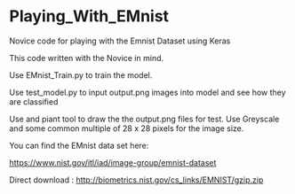 # Playing_With_EMnist
Novice code for playing with the Emnist Dataset using Keras

This code written with the Novice in mind.

Use EMnist_Train.py to train the model. 

Use test_model.py to input output.png images into model and see how they are classified

Use and piant tool to draw the the output.png files for test. Use Greyscale and some common multiple of 28 x 28 pixels 
for the image size.

You can find the EMnist data set here:

https://www.nist.gov/itl/iad/image-group/emnist-dataset

Direct download :  http://biometrics.nist.gov/cs_links/EMNIST/gzip.zip
